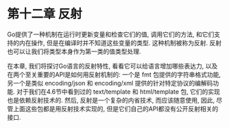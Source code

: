 # 第十二章 反射

Go提供了一种机制在运行时更新变量和检查它们的值, 调用它们的方法, 和它们支持的内在操作, 但是在编译时并不知道这些变量的类型. 这种机制被称为反射. 反射也可以让我们将类型本身作为第一类的值类型处理.

在本章, 我们将探讨Go语言的反射特性, 看看它可以给语言增加哪些表达力, 以及在两个至关重要的API是如何用反射机制的: 一个是 fmt 包提供的字符串格式功能, 另一个是类似 encoding/json 和 encoding/xml 提供的针对特定协议的编解码功能. 对于我们在4.6节中看到过的 text/template 和 html/template 包, 它们的实现也是依赖反射技术的. 然后, 反射是一个复杂的内省技术, 而应该随意使用, 因此, 尽管上面这些包都是用反射技术实现的, 但是它们自己的API都没有公开反射相关的接口.

